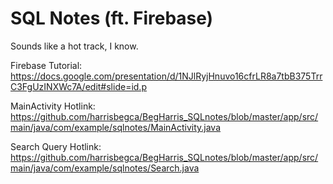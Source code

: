 # SQL Notes (ft. Firebase)
Sounds like a hot track, I know.

Firebase Tutorial: https://docs.google.com/presentation/d/1NJlRyjHnuvo16cfrLR8a7tbB375TrrC3FgUzINXWc7A/edit#slide=id.p


MainActivity Hotlink: https://github.com/harrisbegca/BegHarris_SQLnotes/blob/master/app/src/main/java/com/example/sqlnotes/MainActivity.java


Search Query Hotlink: https://github.com/harrisbegca/BegHarris_SQLnotes/blob/master/app/src/main/java/com/example/sqlnotes/Search.java
